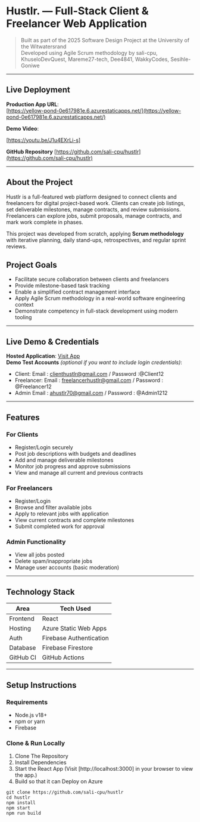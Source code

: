 # Hustlr. — Full-Stack Client & Freelancer Web Application

> Built as part of the 2025 Software Design Project at the University of the Witwatersrand  
> Developed using Agile Scrum methodology by sali-cpu, KhuseloDevQuest, Mareme27-tech, Dee4841, WakkyCodes, Sesihle-Goniwe

---

## Live Deployment

**Production App URL**:  
[https://yellow-pond-0e617981e.6.azurestaticapps.net/](https://yellow-pond-0e617981e.6.azurestaticapps.net/)

**Demo Video**:  

[https://youtu.be/J1u4EXrLi-s]

**GitHub Repository** 
[https://github.com/sali-cpu/hustlr](https://github.com/sali-cpu/hustlr)


---

## About the Project

Hustlr is a full-featured web platform designed to connect clients and freelancers for digital project-based work. Clients can create job listings, set deliverable milestones, manage contracts, and review submissions. Freelancers can explore jobs, submit proposals, manage contracts, and mark work complete in phases.

This project was developed from scratch, applying **Scrum methodology** with iterative planning, daily stand-ups, retrospectives, and regular sprint reviews.

## Project Goals

- Facilitate secure collaboration between clients and freelancers
- Provide milestone-based task tracking
- Enable a simplified contract management interface
- Apply Agile Scrum methodology in a real-world software engineering context
- Demonstrate competency in full-stack development using modern tooling

---

## Live Demo & Credentials

**Hosted Application**: [Visit App](https://yellow-pond-0e617981e.6.azurestaticapps.net/)  
**Demo Test Accounts** *(optional if you want to include login credentials)*:
- Client: Email : clienthustlr@gmail.com / Password :@Client12
- Freelancer: Email : freelancerhustlr@gmail.com / Password : @Freelancer12
- Admin  Email : ahustlr70@gmail.com / Password : @Admin1212

---

## Features

### For Clients
- Register/Login securely
- Post job descriptions with budgets and deadlines
- Add and manage deliverable milestones
- Monitor job progress and approve submissions
- View and manage all current and previous contracts

### For Freelancers
- Register/Login
- Browse and filter available jobs
- Apply to relevant jobs with application
- View current contracts and complete milestones
- Submit completed work for approval

### Admin Functionality
- View all jobs posted
- Delete spam/inappropriate jobs
- Manage user accounts (basic moderation)

---

## Technology Stack

| Area       | Tech Used                   |
|------------|-----------------------------|
| Frontend   | React                       |
| Hosting    | Azure Static Web Apps       |
| Auth       | Firebase Authentication     |
| Database   | Firebase Firestore          |
| GitHub CI  | GitHub Actions              |

---



## Setup Instructions

### Requirements
- Node.js v18+
- npm or yarn
- Firebase 

### Clone & Run Locally

1. Clone The Repository
2. Install Dependencies
3. Start the React App (Visit [http://localhost:3000] in your browser to view the app.)
4. Build so that it can Deploy on Azure


```node
git clone https://github.com/sali-cpu/hustlr
cd hustlr
npm install
npm start
npm run build

